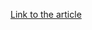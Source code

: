 [Link to the article](https://unit42.paloaltonetworks.com/operation-ke3chang-resurfaces-with-new-tidepool-malware/)
